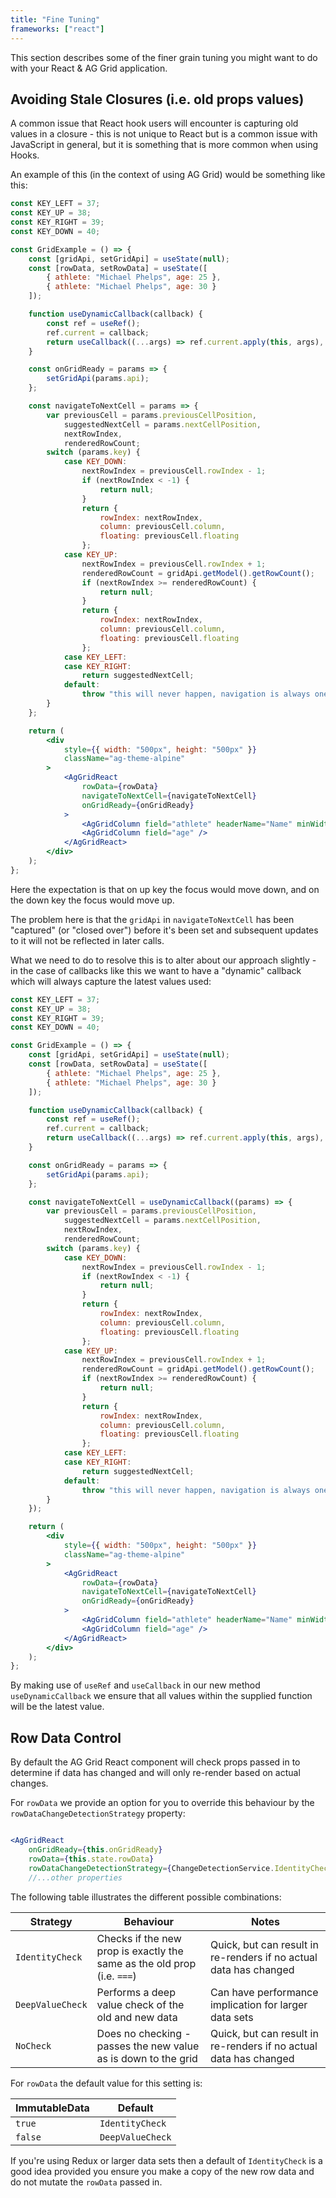 ```yaml
---
title: "Fine Tuning"
frameworks: ["react"]
---
```


This section describes some of the finer grain tuning you might want to do with your React & AG Grid application.

## Avoiding Stale Closures (i.e. old props values)

A common issue that React hook users will encounter is capturing old values in a closure - this is not unique to React
but is a common issue with JavaScript in general, but it is something that is more common when using Hooks.

An example of this (in the context of using AG Grid) would be something like this:

```jsx
const KEY_LEFT = 37;
const KEY_UP = 38;
const KEY_RIGHT = 39;
const KEY_DOWN = 40;

const GridExample = () => {
    const [gridApi, setGridApi] = useState(null);
    const [rowData, setRowData] = useState([
        { athlete: "Michael Phelps", age: 25 },
        { athlete: "Michael Phelps", age: 30 }
    ]);

    function useDynamicCallback(callback) {
        const ref = useRef();
        ref.current = callback;
        return useCallback((...args) => ref.current.apply(this, args), []);
    }

    const onGridReady = params => {
        setGridApi(params.api);
    };

    const navigateToNextCell = params => {
        var previousCell = params.previousCellPosition,
            suggestedNextCell = params.nextCellPosition,
            nextRowIndex,
            renderedRowCount;
        switch (params.key) {
            case KEY_DOWN:
                nextRowIndex = previousCell.rowIndex - 1;
                if (nextRowIndex < -1) {
                    return null;
                }
                return {
                    rowIndex: nextRowIndex,
                    column: previousCell.column,
                    floating: previousCell.floating
                };
            case KEY_UP:
                nextRowIndex = previousCell.rowIndex + 1;
                renderedRowCount = gridApi.getModel().getRowCount();
                if (nextRowIndex >= renderedRowCount) {
                    return null;
                }
                return {
                    rowIndex: nextRowIndex,
                    column: previousCell.column,
                    floating: previousCell.floating
                };
            case KEY_LEFT:
            case KEY_RIGHT:
                return suggestedNextCell;
            default:
                throw "this will never happen, navigation is always one of the 4 keys above";
        }
    };

    return (
        <div
            style={{ width: "500px", height: "500px" }}
            className="ag-theme-alpine"
        >
            <AgGridReact
                rowData={rowData}
                navigateToNextCell={navigateToNextCell}
                onGridReady={onGridReady}
            >
                <AgGridColumn field="athlete" headerName="Name" minWidth={170} />
                <AgGridColumn field="age" />
            </AgGridReact>
        </div>
    );
};
```

Here the expectation is that on up key the focus would move down, and on the down key the focus would move up.

The problem here is that the `gridApi` in `navigateToNextCell` has been "captured" (or "closed over") before it's been set
and subsequent updates to it will not be reflected in later calls.

What we need to do to resolve this is to alter about our approach slightly - in the case of callbacks like this we want to have
a "dynamic" callback which will always capture the latest values used:

```jsx
const KEY_LEFT = 37;
const KEY_UP = 38;
const KEY_RIGHT = 39;
const KEY_DOWN = 40;

const GridExample = () => {
    const [gridApi, setGridApi] = useState(null);
    const [rowData, setRowData] = useState([
        { athlete: "Michael Phelps", age: 25 },
        { athlete: "Michael Phelps", age: 30 }
    ]);

    function useDynamicCallback(callback) {
        const ref = useRef();
        ref.current = callback;
        return useCallback((...args) => ref.current.apply(this, args), []);
    }

    const onGridReady = params => {
        setGridApi(params.api);
    };

    const navigateToNextCell = useDynamicCallback((params) => {
        var previousCell = params.previousCellPosition,
            suggestedNextCell = params.nextCellPosition,
            nextRowIndex,
            renderedRowCount;
        switch (params.key) {
            case KEY_DOWN:
                nextRowIndex = previousCell.rowIndex - 1;
                if (nextRowIndex < -1) {
                    return null;
                }
                return {
                    rowIndex: nextRowIndex,
                    column: previousCell.column,
                    floating: previousCell.floating
                };
            case KEY_UP:
                nextRowIndex = previousCell.rowIndex + 1;
                renderedRowCount = gridApi.getModel().getRowCount();
                if (nextRowIndex >= renderedRowCount) {
                    return null;
                }
                return {
                    rowIndex: nextRowIndex,
                    column: previousCell.column,
                    floating: previousCell.floating
                };
            case KEY_LEFT:
            case KEY_RIGHT:
                return suggestedNextCell;
            default:
                throw "this will never happen, navigation is always one of the 4 keys above";
        }
    });

    return (
        <div
            style={{ width: "500px", height: "500px" }}
            className="ag-theme-alpine"
        >
            <AgGridReact
                rowData={rowData}
                navigateToNextCell={navigateToNextCell}
                onGridReady={onGridReady}
            >
                <AgGridColumn field="athlete" headerName="Name" minWidth={170} />
                <AgGridColumn field="age" />
            </AgGridReact>
        </div>
    );
};
```

By making use of `useRef` and `useCallback` in our new method `useDynamicCallback` we ensure that all values within the
supplied function will be the latest value.

## Row Data Control

By default the AG Grid React component will check props passed in to determine if data has changed 
and will only re-render based on actual changes.

For `rowData` we provide an option for you to override this behaviour by the `rowDataChangeDetectionStrategy` property:

```jsx

<AgGridReact
    onGridReady={this.onGridReady}
    rowData={this.state.rowData}
    rowDataChangeDetectionStrategy={ChangeDetectionService.IdentityCheck}
    //...other properties
```

The following table illustrates the different possible combinations:

| Strategy | Behaviour | Notes |
| -------- | --------- | ----- |
| `IdentityCheck` | Checks if the new prop is exactly the same as the old prop (i.e. `===`) | Quick, but can result in re-renders if no actual data has changed |
| `DeepValueCheck` | Performs a deep value check of the old and new data | Can have performance implication for larger data sets |
| `NoCheck` | Does no checking - passes the new value as is down to the grid | Quick, but can result in re-renders if no actual data has changed |

For `rowData` the default value for this setting is:

| ImmutableData | Default          |
| ------------- | ---------------- |
| `true`        | `IdentityCheck`  |
| `false`       | `DeepValueCheck` |

If you're using Redux or larger data sets then a default of `IdentityCheck` is a good idea 
provided you ensure you make a copy of the new row data and do not mutate the `rowData` passed in.

